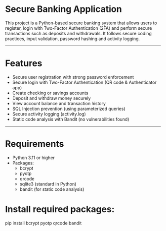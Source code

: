 # Secure Banking Application

This project is a Python-based secure banking system that allows users to register, login with Two-Factor Authentication (2FA) and perform secure transactions such as deposits and withdrawals. It follows secure coding practices, input validation, password hashing and activity logging.

---

# Features

- Secure user registration with strong password enforcement
- Secure login with Two-Factor Authentication (QR code & Authenticator app)
- Create checking or savings accounts
- Deposit and withdraw money securely
- View account balance and transaction history
- SQL Injection prevention (using parameterized queries)
- Secure activity logging (activity.log)
- Static code analysis with Bandit (no vulnerabilities found)

---

# Requirements

- Python 3.11 or higher
- Packages:
  - bcrypt
  - pyotp
  - qrcode
  - sqlite3 (standard in Python)
  - bandit (for static code analysis)

# Install required packages:

pip install bcrypt pyotp qrcode bandit
